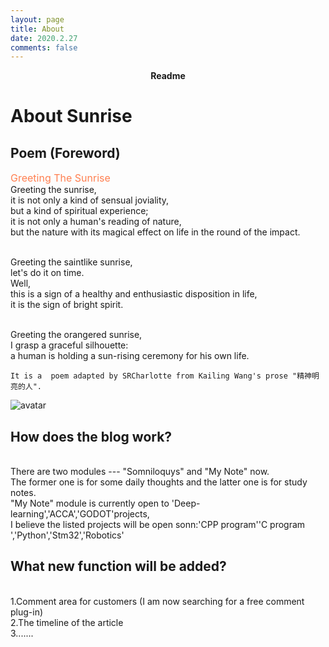 ```yaml
---
layout: page
title: About 
date: 2020.2.27
comments: false
---
```

    
<center><a ><b>Readme</b></a> </center>

# About Sunrise

## Poem (Foreword)
<font color=#ff7f50 size=3>Greeting The Sunrise</font>
<br>Greeting the sunrise,
<br>it is not only a kind of sensual joviality,
<br>but a kind of spiritual experience;
<br>it is not only a human's reading of nature,
<br>but the nature with its magical effect on life in the round of the impact.

<br>Greeting the saintlike sunrise,
<br>let's do it on time.
<br>Well,
<br>this is a sign of a healthy and enthusiastic disposition in life,
<br>it is the sign of bright spirit.

<br>Greeting the orangered sunrise,
<br>I grasp a graceful silhouette:
<br>a human is holding a sun-rising ceremony for his own life.

```
It is a  poem adapted by SRCharlotte from Kailing Wang's prose "精神明亮的人".
```

![avatar](https://github.com/SUNRISINGGG/sunrisinggg.github.io/blob/master/assets/img/sunrise.jpg)

## How does the blog work?
<br>There are two modules --- "Somniloquys" and "My Note" now. 
<br>The former one is for some daily thoughts and the latter one is for study notes.
<br>"My Note" module is currently open to 'Deep-learning','ACCA','GODOT'projects,
<br>I believe the listed projects will be open sonn:'CPP program''C program ','Python','Stm32','Robotics'

## What new function will be added?
<br>1.Comment area for customers (I am now searching for a free comment plug-in)
<br>2.The timeline of the article
<br>3.......









